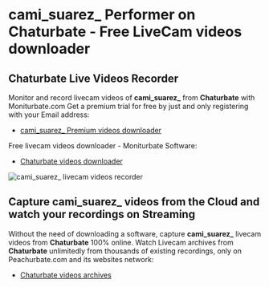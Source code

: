 # cami_suarez_ Performer on Chaturbate - Free LiveCam videos downloader

## Chaturbate Live Videos Recorder

Monitor and record livecam videos of **cami_suarez_** from **Chaturbate** with Moniturbate.com
Get a premium trial for free by just and only registering with your Email address:
* [cami_suarez_ Premium videos downloader](https://moniturbate.com/request-demo-licence-key.html)

Free livecam videos downloader - Moniturbate Software:
* [Chaturbate videos downloader](https://moniturbate.com/moniturbate-download-software.html)

![cami_suarez_ livecam videos recorder](https://peachurnet.com/templates/moniturbate-software.png)


## Capture cami_suarez_ videos from the Cloud and watch your recordings on Streaming

Without the need of downloading a software, capture **cami_suarez_** livecam videos from **Chaturbate** 100% online.
Watch Livecam archives from **Chaturbate** unlimitedly from thousands of existing recordings, only on Peachurbate.com and its websites network:
* [Chaturbate videos archives](https://peachurnet.com/)
